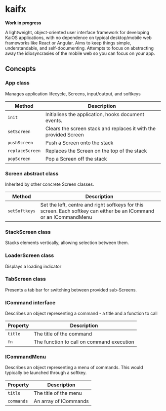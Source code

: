 # kaifx

**Work in progress**

A lightweight, object-oriented user interface framework for developing KaiOS applications, with no dependence on typical desktop/mobile web frameworks like React or Angular. Aims to keep things simple, understandable, and self-documenting. Attempts to focus on abstracting away the idiosyncrasies of the mobile web so you can focus on your app.

## Concepts

### App class

Manages application lifecycle, Screens, input/output, and softkeys

| Method | Description |
| ------ | ----------- |
| `init` | Initialises the application, hooks document events. |
| `setScreen` | Clears the screen stack and replaces it with the provided Screen |
| `pushScreen` | Push a Screen onto the stack |
| `replaceScreen` | Replaces the Screen on the top of the stack |
| `popScreen` | Pop a Screen off the stack |

### Screen abstract class

Inherited by other concrete Screen classes.

| Method | Description |
| ------ | ----------- |
| `setSoftkeys` | Set the left, centre and right softkeys for this screen. Each softkey can either be an ICommand or an ICommandMenu |

### StackScreen class

Stacks elements vertically, allowing selection between them.

### LoaderScreen class

Displays a loading indicator

### TabScreen class

Presents a tab bar for switching between provided sub-Screens.

### ICommand interface

Describes an object representing a command - a title and a function to call

| Property | Description |
| -------- | ----------- |
| `title`  | The title of the command |
| `fn`     | The function to call on command execution |

### ICommandMenu

Describes an object representing a menu of commands. This would typically be launched through a softkey.

| Property | Description |
| -------- | ----------- |
| `title`  | The title of the menu |
| `commands` | An array of ICommands |
